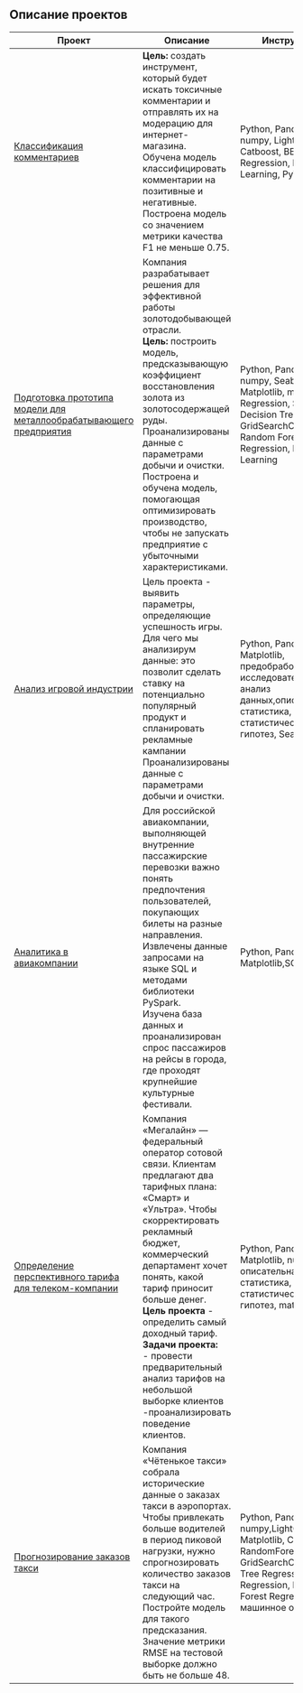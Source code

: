 ## Описание проектов

| Проект        | Описание          | Инструменты                                                      |
|---------------|-------------------|------------------------------------------------------------------|
|[Классификация комментариев](https://github.com/Anna-Lanina/Projects/tree/main/BERT)| **Цель:** создать инструмент, который будет искать токсичные комментарии и отправлять их на модерацию для интернет-магазина. <br/> Обучена модель классифицировать комментарии на позитивные и негативные. <br/>  Построена модель со значением метрики качества F1 не меньше 0.75.|Python, Pandas, sklearn, numpy, LightGBM, Catboost, BERT, Logistic Regression, Machine Learning, PyTorch|
| [Подготовка прототипа модели для металлообрабатывающего предприятия](https://github.com/Anna-Lanina/Projects/tree/main/Model_for_MWE) |Компания разрабатывает решения для эффективной работы золотодобывающей отрасли. <br/>**Цель:** построить модель, предсказывающую коэффициент восстановления золота из золотосодержащей руды. <br/> Проанализированы данные с параметрами добычи и очистки. <br/> Построена и обучена модель, помогающая оптимизировать производство, чтобы не запускать предприятие с убыточными характеристиками.|Python, Pandas, sklearn, numpy, Seaborn, Matplotlib, math, Logistic Regression, SciPy, Decision Tree Regressor, GridSearchCV, sMAPE, Random Forest Regression, Machine Learning|
| [Анализ игровой индустрии](https://github.com/Anna-Lanina/Projects/tree/main/Game_analysis) |Цель проекта - выявить параметры, определяющие успешность игры.  <br/> Для чего мы анализирум данные: это позволит сделать ставку на потенциально популярный продукт и спланировать рекламные кампании <br/> Проанализированы данные с параметрами добычи и очистки. |Python, Pandas, numpy, Matplotlib, предобработка данных, исследовательский анализ данных,описательная статистика, проверка статистических гипотез, Seaborn, SciPy|
| [Аналитика в авиакомпании](https://github.com/Anna-Lanina/Projects/tree/main/Аналитика%20в%20авиакомпании) |Для российской авиакомпании, выполняющей внутренние пассажирские перевозки важно понять предпочтения пользователей, покупающих билеты на разные направления.<br/> Извлечены данные запросами на языке SQL и методами библиотеки PySpark.<br/> Изучена база данных и проанализирован спрос пассажиров на рейсы в города, где проходят крупнейшие культурные фестивали.|Python, Pandas, numpy, Matplotlib,SQL|
| [Определение перспективного тарифа для телеком-компании](https://github.com/Anna-Lanina/Projects/tree/main/Перспективный%20тариф%20для%20телеком-компании) |Компания «Мегалайн» — федеральный оператор сотовой связи. Клиентам предлагают два тарифных плана: «Смарт» и «Ультра». Чтобы скорректировать рекламный бюджет, коммерческий департамент хочет понять, какой тариф приносит больше денег. <br/> **Цель проекта** - определить самый доходный тариф. <br/> **Задачи проекта:** <br/> - провести предварительный анализ тарифов на небольшой выборке клиентов <br/> -проанализировать поведение клиентов. |Python, Pandas, Matplotlib, numpy, SciPy, описательная статистика, проверка статистических гипотез, math, Seaborn|
 | [Прогнозирование заказов такси](https://github.com/Anna-Lanina/Projects/tree/main/Прогнозирование%20заказов%20такси) |Компания «Чётенькое такси» собрала исторические данные о заказах такси в аэропортах. <br/>Чтобы привлекать больше водителей в период пиковой нагрузки, нужно спрогнозировать количество заказов такси на следующий час. Постройте модель для такого предсказания.<br/> Значение метрики RMSE на тестовой выборке должно быть не больше 48. |Python, Pandas, sklearn, numpy,LightGBM, Matplotlib, CatBoost, RandomForestRegressor, GridSearchCV, Decision Tree Regression, Linear Regression, Random Forest Regression, машинное обучение|



